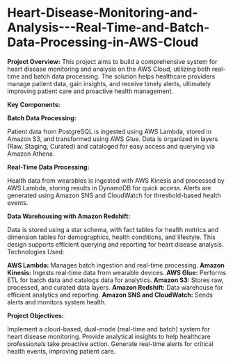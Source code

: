 # Heart-Disease-Monitoring-and-Analysis---Real-Time-and-Batch-Data-Processing-in-AWS-Cloud

**Project Overview:** This project aims to build a comprehensive system for heart disease monitoring and analysis on the AWS Cloud, utilizing both real-time and batch data processing. The solution helps healthcare providers manage patient data, gain insights, and receive timely alerts, ultimately improving patient care and proactive health management.

**Key Components:**

**Batch Data Processing:**

Patient data from PostgreSQL is ingested using AWS Lambda, stored in Amazon S3, and transformed using AWS Glue.
Data is organized in layers (Raw, Staging, Curated) and cataloged for easy access and querying via Amazon Athena.

**Real-Time Data Processing:**

Health data from wearables is ingested with AWS Kinesis and processed by AWS Lambda, storing results in DynamoDB for quick access.
Alerts are generated using Amazon SNS and CloudWatch for threshold-based health events.

**Data Warehousing with Amazon Redshift:**

Data is stored using a star schema, with fact tables for health metrics and dimension tables for demographics, health conditions, and lifestyle.
This design supports efficient querying and reporting for heart disease analysis.
Technologies Used:

**AWS Lambda:** Manages batch ingestion and real-time processing.
**Amazon Kinesis:** Ingests real-time data from wearable devices.
**AWS Glue:** Performs ETL for batch data and catalogs data for analytics.
**Amazon S3:** Stores raw, processed, and curated data layers.
**Amazon Redshift:** Data warehouse for efficient analytics and reporting.
**Amazon SNS and CloudWatch:** Sends alerts and monitors system health.

**Project Objectives:**

Implement a cloud-based, dual-mode (real-time and batch) system for heart disease monitoring.
Provide analytical insights to help healthcare professionals take proactive action.
Generate real-time alerts for critical health events, improving patient care.
